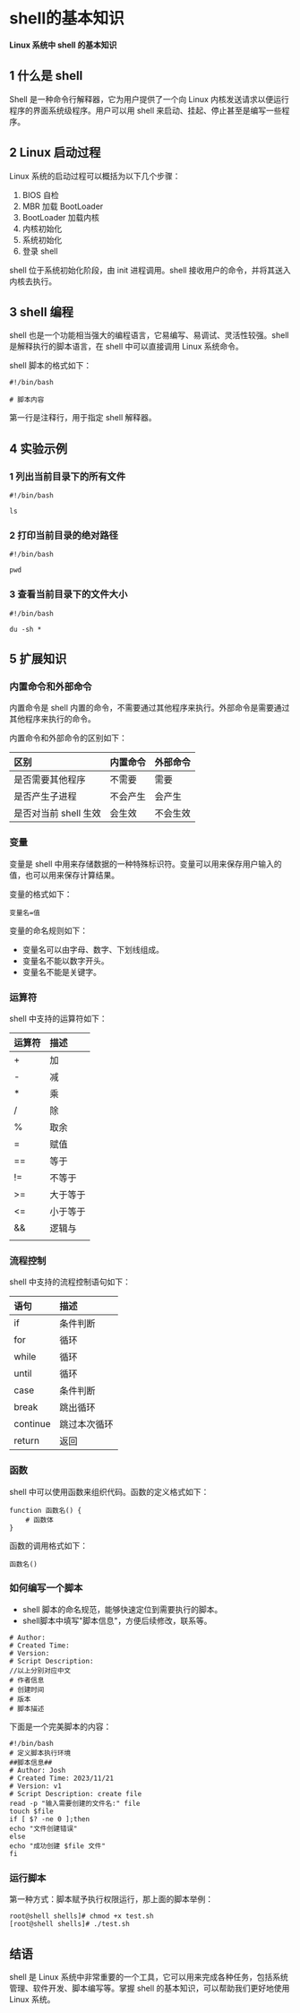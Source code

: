 # shell的基本知识

**Linux 系统中 shell 的基本知识**

## 1 什么是 shell

Shell 是一种命令行解释器，它为用户提供了一个向 Linux 内核发送请求以便运行程序的界面系统级程序。用户可以用 shell 来启动、挂起、停止甚至是编写一些程序。

## 2 Linux 启动过程

Linux 系统的启动过程可以概括为以下几个步骤：

1. BIOS 自检
2. MBR 加载 BootLoader
3. BootLoader 加载内核
4. 内核初始化
5. 系统初始化
6. 登录 shell

shell 位于系统初始化阶段，由 init 进程调用。shell 接收用户的命令，并将其送入内核去执行。

## 3 shell 编程

shell 也是一个功能相当强大的编程语言，它易编写、易调试、灵活性较强。shell 是解释执行的脚本语言，在 shell 中可以直接调用 Linux 系统命令。

shell 脚本的格式如下：

```
#!/bin/bash

# 脚本内容
```

第一行是注释行，用于指定 shell 解释器。

## 4 实验示例

### 1 列出当前目录下的所有文件

```
#!/bin/bash

ls
```

### 2 打印当前目录的绝对路径

```
#!/bin/bash

pwd
```

### 3 查看当前目录下的文件大小

```
#!/bin/bash

du -sh *
```

## 5 扩展知识

### 内置命令和外部命令

内置命令是 shell 内置的命令，不需要通过其他程序来执行。外部命令是需要通过其他程序来执行的命令。

内置命令和外部命令的区别如下：

| 区别                  | 内置命令 | 外部命令 |
| :-------------------- | :------- | :------- |
| 是否需要其他程序      | 不需要   | 需要     |
| 是否产生子进程        | 不会产生 | 会产生   |
| 是否对当前 shell 生效 | 会生效   | 不会生效 |



### 变量

变量是 shell 中用来存储数据的一种特殊标识符。变量可以用来保存用户输入的值，也可以用来保存计算结果。

变量的格式如下：

```
变量名=值
```

变量的命名规则如下：

- 变量名可以由字母、数字、下划线组成。
- 变量名不能以数字开头。
- 变量名不能是关键字。

### 运算符

shell 中支持的运算符如下：

| 运算符 | 描述     |
| :----- | :------- |
| +      | 加       |
| -      | 减       |
| *      | 乘       |
| /      | 除       |
| %      | 取余     |
| =      | 赋值     |
| ==     | 等于     |
| !=     | 不等于   |
| >=     | 大于等于 |
| <=     | 小于等于 |
| &&     | 逻辑与   |
|        |          |



### 流程控制

shell 中支持的流程控制语句如下：

| 语句     | 描述         |
| :------- | :----------- |
| if       | 条件判断     |
| for      | 循环         |
| while    | 循环         |
| until    | 循环         |
| case     | 条件判断     |
| break    | 跳出循环     |
| continue | 跳过本次循环 |
| return   | 返回         |



### 函数

shell 中可以使用函数来组织代码。函数的定义格式如下：

```
function 函数名() {
    # 函数体
}
```

函数的调用格式如下：

```
函数名()
```



### 如何编写一个脚本

- shell 脚本的命名规范，能够快速定位到需要执行的脚本。
- shell脚本中填写"脚本信息"，方便后续修改，联系等。

```
# Author:
# Created Time:
# Version:
# Script Description:
//以上分别对应中文
# 作者信息
# 创建时间
# 版本
# 脚本描述
```

下面是一个完美脚本的内容：

```
#!/bin/bash
# 定义脚本执行环境
##脚本信息##
# Author: Josh
# Created Time: 2023/11/21
# Version: v1
# Script Description: create file
read -p "输入需要创建的文件名:" file
touch $file
if [ $? -ne 0 ];then
echo "文件创建错误"
else
echo "成功创建 $file 文件"
fi
```



### 运行脚本

第一种方式：脚本赋予执行权限运行，那上面的脚本举例：

```
root@shell shells]# chmod +x test.sh
[root@shell shells]# ./test.sh
```



## 结语

shell 是 Linux 系统中非常重要的一个工具，它可以用来完成各种任务，包括系统管理、软件开发、脚本编写等。掌握 shell 的基本知识，可以帮助我们更好地使用 Linux 系统。

